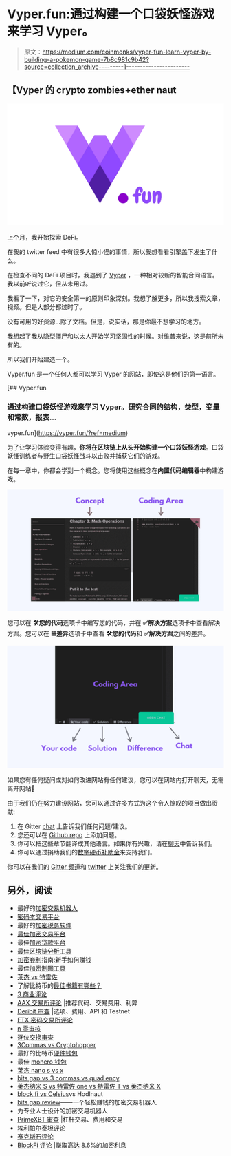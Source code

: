 # Vyper.fun:通过构建一个口袋妖怪游戏来学习 Vyper。

> 原文：<https://medium.com/coinmonks/vyper-fun-learn-vyper-by-building-a-pokemon-game-7b8c981c9b42?source=collection_archive---------1----------------------->

## 【Vyper 的 crypto zombies+ether naut

![](img/80c478cd361d7127e3df0abde965e806.png)

上个月，我开始探索 DeFi。

在我的 twitter feed 中有很多大惊小怪的事情，所以我想看看引擎盖下发生了什么。

在检查不同的 DeFi 项目时，我遇到了 [Vyper](https://vyper.readthedocs.io/en/stable/) ，一种相对较新的智能合同语言。我以前听说过它，但从未用过。

我看了一下，对它的安全第一的原则印象深刻。我想了解更多，所以我搜索文章，视频。但是大部分都过时了。

没有可用的好资源…除了文档。但是，说实话，那是你最不想学习的地方。

我想起了我从[隐型僵尸](https://cryptozombies.io/)和[以太人](https://ethernaut.openzeppelin.com/)开始学习[坚固性](https://solidity.readthedocs.io/en/v0.7.1/)的时候。对维普来说，这是前所未有的。

所以我们开始建造一个。

Vyper.fun 是一个任何人都可以学习 Vyper 的网站，即使这是他们的第一语言。

[](https://vyper.fun/?ref=medium) [## Vyper.fun

### 通过构建口袋妖怪游戏来学习 Vyper。研究合同的结构，类型，变量和常数，报表…

vyper.fun](https://vyper.fun/?ref=medium) 

为了让学习体验变得有趣，**你将在区块链上从头开始构建一个口袋妖怪游戏**。口袋妖怪训练者与野生口袋妖怪战斗以击败并捕获它们的游戏。

在每一章中，你都会学到一个概念。您将使用这些概念在**内置代码编辑器**中构建游戏。

![](img/799dd55a200ba8fd4d5673d122a3832e.png)

您可以在 **🛠您的代码**选项卡中编写您的代码，并在 **✅解决方案**选项卡中查看解决方案。您可以在 **𝌡差异**选项卡中查看 **🛠您的代码**和 **✅解决方案**之间的差异。

![](img/0273760cd387589a849c452f4c3a2ece.png)

如果您有任何疑问或对如何改进网站有任何建议，您可以在网站内打开聊天，无需离开网站🤯

由于我们仍在努力建设网站，您可以通过许多方式为这个令人惊叹的项目做出贡献:

1.  在 Gitter [chat](https://gitter.im/vyper-fun/lobby) 上告诉我们任何问题/建议。
2.  您还可以在 [Github repo](https://github.com/vyperfun/vyper.fun) 上添加问题。
3.  你可以把这些章节翻译成其他语言。如果你有兴趣，请在[聊天](https://gitter.im/vyper-fun/lobby)中告诉我们。
4.  你可以通过捐助我们的[数字硬币补助金](https://gitcoin.co/grants/1122/vyperfun)来支持我们。

你可以在我们的 [Gitter 频道](https://gitter.im/vyper-fun/lobby)和 [twitter](https://twitter.com/VyperFun) 上关注我们的更新。

## 另外，阅读

*   最好的[加密交易机器人](/coinmonks/crypto-trading-bot-c2ffce8acb2a)
*   [密码本交易平台](/coinmonks/top-10-crypto-copy-trading-platforms-for-beginners-d0c37c7d698c)
*   最好的[加密税务软件](/coinmonks/best-crypto-tax-tool-for-my-money-72d4b430816b)
*   [最佳加密交易平台](/coinmonks/the-best-crypto-trading-platforms-in-2020-the-definitive-guide-updated-c72f8b874555)
*   最佳[加密贷款平台](/coinmonks/top-5-crypto-lending-platforms-in-2020-that-you-need-to-know-a1b675cec3fa)
*   [最佳区块链分析工具](https://bitquery.io/blog/best-blockchain-analysis-tools-and-software)
*   [加密套利](/coinmonks/crypto-arbitrage-guide-how-to-make-money-as-a-beginner-62bfe5c868f6)指南:新手如何赚钱
*   最佳[加密制图工具](/coinmonks/what-are-the-best-charting-platforms-for-cryptocurrency-trading-85aade584d80)
*   [莱杰 vs 特雷佐](/coinmonks/ledger-vs-trezor-best-hardware-wallet-to-secure-cryptocurrency-22c7a3fd391e)
*   了解比特币的[最佳书籍有哪些？](/coinmonks/what-are-the-best-books-to-learn-bitcoin-409aeb9aff4b)
*   [3 商业评论](/coinmonks/3commas-review-an-excellent-crypto-trading-bot-2020-1313a58bec92)
*   [AAX 交易所评论](/coinmonks/aax-exchange-review-2021-67c5ea09330c) |推荐代码、交易费用、利弊
*   [Deribit 审查](/coinmonks/deribit-review-options-fees-apis-and-testnet-2ca16c4bbdb2) |选项、费用、API 和 Testnet
*   [FTX 密码交易所评论](/coinmonks/ftx-crypto-exchange-review-53664ac1198f)
*   [n 零审核](/coinmonks/ngrave-zero-review-c465cf8307fc)
*   [逐位交换审查](/coinmonks/bybit-exchange-review-dbd570019b71)
*   [3Commas vs Cryptohopper](/coinmonks/cryptohopper-vs-3commas-vs-shrimpy-a2c16095b8fe)
*   最好的比特币[硬件钱包](/coinmonks/the-best-cryptocurrency-hardware-wallets-of-2020-e28b1c124069?source=friends_link&sk=324dd9ff8556ab578d71e7ad7658ad7c)
*   最佳 [monero 钱包](https://blog.coincodecap.com/best-monero-wallets)
*   [莱杰 nano s vs x](https://blog.coincodecap.com/ledger-nano-s-vs-x)
*   [bits gap vs 3 commas vs quad ency](https://blog.coincodecap.com/bitsgap-3commas-quadency)
*   [莱杰纳米 S vs 特雷佐 one vs 特雷佐 T vs 莱杰纳米 X](https://blog.coincodecap.com/ledger-nano-s-vs-trezor-one-ledger-nano-x-trezor-t)
*   [block fi vs Celsius](/coinmonks/blockfi-vs-celsius-vs-hodlnaut-8a1cc8c26630)vs Hodlnaut
*   [bits gap review](/coinmonks/bitsgap-review-a-crypto-trading-bot-that-makes-easy-money-a5d88a336df2)——一个轻松赚钱的加密交易机器人
*   为专业人士设计的加密交易机器人
*   [PrimeXBT 审查](/coinmonks/primexbt-review-88e0815be858) |杠杆交易、费用和交易
*   [埃利帕尔泰坦评论](/coinmonks/ellipal-titan-review-85e9071dd029)
*   [赛克斯石评论](https://blog.coincodecap.com/secux-stone-hardware-wallet-review)
*   [BlockFi 评论](/coinmonks/blockfi-review-53096053c097) |赚取高达 8.6%的加密利息